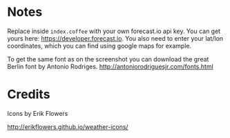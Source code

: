 # Notes

Replace <api-key> inside `index.coffee` with your own forecast.io api key. You can get yours here: https://developer.forecast.io. You also need to enter your lat/lon coordinates, which you can find using google maps for example.

To get the same font as on the screenshot you can download the great Berlin font by Antonio Rodriges. http://antoniorodriguesjr.com/fonts.html


# Credits

Icons by Erik Flowers

http://erikflowers.github.io/weather-icons/
